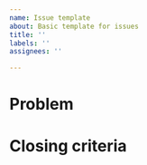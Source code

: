 ```yaml
---
name: Issue template
about: Basic template for issues
title: ''
labels: ''
assignees: ''

---
```


# Problem


# Closing criteria
